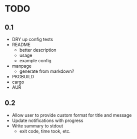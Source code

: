 # TODO

## 0.1

- DRY up config tests
- README
  - better description
  - usage
  - example config
- manpage
  - generate from markdown?
- PKGBUILD
- cargo
- AUR

## 0.2

- Allow user to provide custom format for title and message
- Update notifications with progress
- Write summary to stdout
  - exit code, time took, etc.

